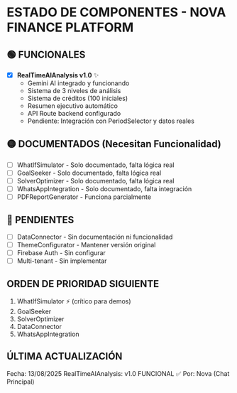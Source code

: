 # ESTADO DE COMPONENTES - NOVA FINANCE PLATFORM

## 🟢 FUNCIONALES
- [x] **RealTimeAIAnalysis v1.0** ✨
  - Gemini AI integrado y funcionando
  - Sistema de 3 niveles de análisis
  - Sistema de créditos (100 iniciales)
  - Resumen ejecutivo automático
  - API Route backend configurado
  - Pendiente: Integración con PeriodSelector y datos reales

## 🟡 DOCUMENTADOS (Necesitan Funcionalidad)
- [ ] WhatIfSimulator - Solo documentado, falta lógica real
- [ ] GoalSeeker - Solo documentado, falta lógica real
- [ ] SolverOptimizer - Solo documentado, falta lógica real
- [ ] WhatsAppIntegration - Solo documentado, falta integración
- [ ] PDFReportGenerator - Funciona parcialmente

## 📝 PENDIENTES
- [ ] DataConnector - Sin documentación ni funcionalidad
- [ ] ThemeConfigurator - Mantener versión original
- [ ] Firebase Auth - Sin configurar
- [ ] Multi-tenant - Sin implementar

## ORDEN DE PRIORIDAD SIGUIENTE
1. WhatIfSimulator ⚡ (crítico para demos)
2. GoalSeeker 
3. SolverOptimizer
4. DataConnector
5. WhatsAppIntegration

## ÚLTIMA ACTUALIZACIÓN
Fecha: 13/08/2025
RealTimeAIAnalysis: v1.0 FUNCIONAL ✅
Por: Nova (Chat Principal)
